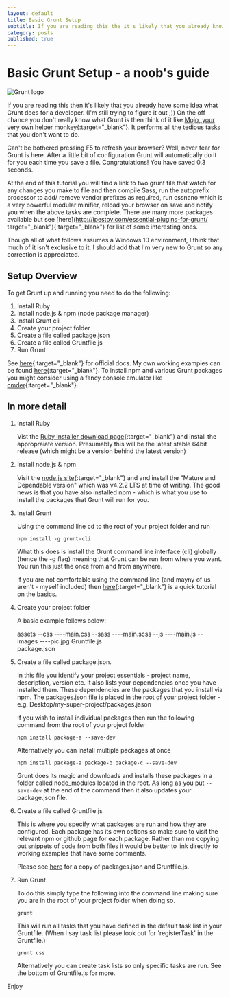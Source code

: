 ```yaml
---
layout: default
title: Basic Grunt Setup
subtitle: If you are reading this the it's likely that you already know what Grunt does for a developer. However, on the off chance you don't really know what Grunt is then think of it like...
category: posts
published: true
---
```


# Basic Grunt Setup - a noob's guide

![Grunt logo](http://lukemcgurdy.github.io/assets/images/post-images/grunt-logo.jpg)


If you are reading this then it's likely that you already have some idea what Grunt does for a developer. (I'm still trying to figure it out ;)) On the off chance you don't really know what Grunt is then think of it like [Mojo, your very own helper monkey](https://www.youtube.com/watch?v=BFts5ISnaxQ){:target="_blank"}. It performs all the tedious tasks that you don't want to do.

Can't be bothered pressing F5 to refresh your browser? Well, never fear for Grunt is here. After a little bit of configuration Grunt will automatically do it for you each time you save a file. Congratulations! You have saved 0.3 seconds.

At the end of this tutorial you will find a link to two grunt file that watch for any changes you make to file and then compile Sass, run the autoprefix processor to add/ remove vendor prefixes as required, run cssnano which is a very powerful modular minifier, reload your browser on save and notify you when the above tasks are complete. There are many more packages available but see [here](http://ipestov.com/essential-plugins-for-grunt/ target="_blank"){:target="_blank"} for list of some interesting ones. 


Though all of what follows assumes a Windows 10 environment, I think that much of it isn't exclusive to it. I should add that I'm very new to Grunt so any correction is appreciated.

## Setup Overview

To get Grunt up and running you need to do the following:

1. Install Ruby
2. Install node.js & npm (node package manager)
3. Install Grunt cli
4. Create your project folder
4. Create a file called package.json
5. Create a file called Gruntfile.js
6. Run Grunt

See [here](http://blog.teamtreehouse.com/getting-started-with-grunt){:target="_blank"} for official docs.
My own working examples can be found [here](https://github.com/LukeMcGurdy/Basic-Grunt-Setup){:target="_blank"}.
To install npm and various Grunt packages you might consider using a fancy console emulator like [cmder](http://cmder.net/){:target="_blank"}.

## In more detail
1. Install Ruby

    Vist the [Ruby Installer download page](http://rubyinstaller.org/downloads/){:target="_blank"} and install the appropraiate version. Presumably this will be the latest stable 64bit release (which might be a version behind the latest version)

2. Install node.js & npm

    Visit the [node.js site](https://nodejs.org/en/){:target="_blank"} and and install the "Mature and Dependable version" which was v4.2.2 LTS at time of writing. The good news is that you have also installed npm - which is what you use to install the packages that Grunt will run for you.

3. Install Grunt

    Using the command line cd to the root of your project folder and run

    `npm install -g grunt-cli`

    What this does is install the Grunt command line interface (cli) globally (hence the -g flag) meaning that Grunt can be run from where you want. You run this just the once from and from anywhere.
  
    If you are not comfortable using the command line (and mayny of us aren't - myself included) then [here](http://leveluptuts.com/tutorials/command-line-basics){:target="_blank"} is a quick tutorial on the basics.  

4. Create your project folder

    A basic example follows below:

    assets
    --css
    ----main.css
    --sass
    ----main.scss
    --js
    ----main.js
    --images
    ----pic.jpg
    Gruntfile.js    
    package.json
       

5. Create a file called package.json.
    
    In this file you identify your project essentials - project name, description, version etc. It also lists your dependencies once you have installed them. These dependencies are the packages that you install via npm. The packages.json file is placed in the root of your project folder - e.g. Desktop/my-super-project/packages.jason

    If you wish to install individual packages then run the following command from the root of your project folder
  
    `npm install package-a --save-dev`

    Alternatively you can install multiple packages at once

    `npm install package-a package-b package-c --save-dev`

    Grunt does its magic and downloads and installs these packages in a folder called node_modules located in the root. As long as you put `--save-dev` at the end of the command then it also updates your package.json file. 


6. Create a file called Gruntfile.js

    This is where you specify what packages are run and how they are configured. Each package has its own options so make sure to visit the relevant npm or github page for each package. Rather than me copying out snippets of code from both files it would be better to link directly to working examples that have some comments. 

    Please see [here](https://github.com/LukeMcGurdy/Basic-Grunt-Setup) for a copy of packages.json and Gruntfile.js.

7. Run Grunt

    To do this simply type the following into the command line making sure you are in the root of your project folder when doing so. 

    `grunt`
    
    This will run all tasks that you have defined in the default task list in your Gruntfile. (When I say task list please look out for 'registerTask' in the Gruntfile.) 
   
    `grunt css`
   
    Alternatively you can create task lists so only specific tasks are run. See the bottom of Gruntfile.js for more.

Enjoy
